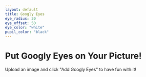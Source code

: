 ```yaml
---
layout: default
title: Googly Eyes
eye_radius: 20
eye_offset: 50
eye_color: "white"
pupil_color: "black"
---
```


# Put Googly Eyes on Your Picture!

Upload an image and click "Add Googly Eyes" to have fun with it!
